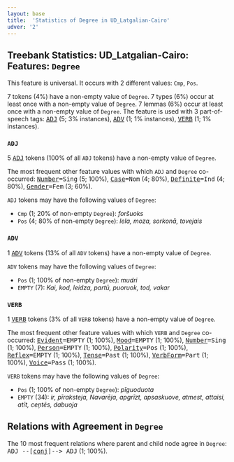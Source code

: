 ```yaml
---
layout: base
title:  'Statistics of Degree in UD_Latgalian-Cairo'
udver: '2'
---
```


## Treebank Statistics: UD_Latgalian-Cairo: Features: `Degree`

This feature is universal.
It occurs with 2 different values: `Cmp`, `Pos`.

7 tokens (4%) have a non-empty value of `Degree`.
7 types (6%) occur at least once with a non-empty value of `Degree`.
7 lemmas (6%) occur at least once with a non-empty value of `Degree`.
The feature is used with 3 part-of-speech tags: <tt><a href="ltg_cairo-pos-ADJ.html">ADJ</a></tt> (5; 3% instances), <tt><a href="ltg_cairo-pos-ADV.html">ADV</a></tt> (1; 1% instances), <tt><a href="ltg_cairo-pos-VERB.html">VERB</a></tt> (1; 1% instances).

### `ADJ`

5 <tt><a href="ltg_cairo-pos-ADJ.html">ADJ</a></tt> tokens (100% of all `ADJ` tokens) have a non-empty value of `Degree`.

The most frequent other feature values with which `ADJ` and `Degree` co-occurred: <tt><a href="ltg_cairo-feat-Number.html">Number</a></tt><tt>=Sing</tt> (5; 100%), <tt><a href="ltg_cairo-feat-Case.html">Case</a></tt><tt>=Nom</tt> (4; 80%), <tt><a href="ltg_cairo-feat-Definite.html">Definite</a></tt><tt>=Ind</tt> (4; 80%), <tt><a href="ltg_cairo-feat-Gender.html">Gender</a></tt><tt>=Fem</tt> (3; 60%).

`ADJ` tokens may have the following values of `Degree`:

* `Cmp` (1; 20% of non-empty `Degree`): <em>foršuoks</em>
* `Pos` (4; 80% of non-empty `Degree`): <em>lela, moza, sorkonā, tovejais</em>

### `ADV`

1 <tt><a href="ltg_cairo-pos-ADV.html">ADV</a></tt> tokens (13% of all `ADV` tokens) have a non-empty value of `Degree`.

`ADV` tokens may have the following values of `Degree`:

* `Pos` (1; 100% of non-empty `Degree`): <em>mudri</em>
* `EMPTY` (7): <em>Kai, kod, leidza, partū, puoruok, tod, vakar</em>

### `VERB`

1 <tt><a href="ltg_cairo-pos-VERB.html">VERB</a></tt> tokens (3% of all `VERB` tokens) have a non-empty value of `Degree`.

The most frequent other feature values with which `VERB` and `Degree` co-occurred: <tt><a href="ltg_cairo-feat-Evident.html">Evident</a></tt><tt>=EMPTY</tt> (1; 100%), <tt><a href="ltg_cairo-feat-Mood.html">Mood</a></tt><tt>=EMPTY</tt> (1; 100%), <tt><a href="ltg_cairo-feat-Number.html">Number</a></tt><tt>=Sing</tt> (1; 100%), <tt><a href="ltg_cairo-feat-Person.html">Person</a></tt><tt>=EMPTY</tt> (1; 100%), <tt><a href="ltg_cairo-feat-Polarity.html">Polarity</a></tt><tt>=Pos</tt> (1; 100%), <tt><a href="ltg_cairo-feat-Reflex.html">Reflex</a></tt><tt>=EMPTY</tt> (1; 100%), <tt><a href="ltg_cairo-feat-Tense.html">Tense</a></tt><tt>=Past</tt> (1; 100%), <tt><a href="ltg_cairo-feat-VerbForm.html">VerbForm</a></tt><tt>=Part</tt> (1; 100%), <tt><a href="ltg_cairo-feat-Voice.html">Voice</a></tt><tt>=Pass</tt> (1; 100%).

`VERB` tokens may have the following values of `Degree`:

* `Pos` (1; 100% of non-empty `Degree`): <em>pīguoduota</em>
* `EMPTY` (34): <em>ir, pīraksteja, Navarēja, apgrīzt, apsaskuove, atmest, attaisi, atīt, ceņtēs, dabuoja</em>

## Relations with Agreement in `Degree`

The 10 most frequent relations where parent and child node agree in `Degree`:
<tt>ADJ --[<tt><a href="ltg_cairo-dep-conj.html">conj</a></tt>]--> ADJ</tt> (1; 100%).

